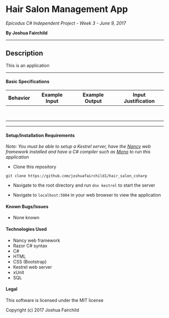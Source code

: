 # Hair Salon Management App

*Epicodus C# Independent Project - Week 3 - June 9, 2017*

**By Joshua Fairchild**

---

## Description

This is an application

---

#### Basic Specifications

| Behavior | Example Input | Example Output | Input Justification |
|----------|---------------|----------------|-----------|
|  |  |  |  |
|  |  |  |  |
|  |  |  |  |
|  |  |  |  |
|  |  |  |  |
|  |  |  |  |
|  |  |  |  |
|  |  |  |  |

----

#### Setup/Installation Requirements

*Note: You must be able to setup a Kestrel server, have the [Nancy](http://nancyfx.org/) web framework installed and have a C# compiler such as [Mono](http://www.mono-project.com/docs/getting-started/install/) to run this application*

* Clone this repository

 `git clone https://github.com/joshuafairchild1/hair_salon_csharp`

* Navigate to the root directory and run `dnx kestrel` to start the server

* Navigate to `localhost:5004` in your web browser to view the application



#### Known Bugs/Issues
* None known


#### Technologies Used
* Nancy web framework
* Razor C# syntax
* C#
* HTML
* CSS (Bootstrap)
* Kestrel web server
* xUnit
* SQL


#### Legal

This software is licensed under the MIT license

Copyright (c) 2017 Joshua Fairchild
